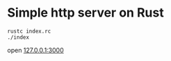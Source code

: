Simple http server on Rust
========

    rustc index.rc
    ./index

open [127.0.0.1:3000](127.0.0.1:3000)
